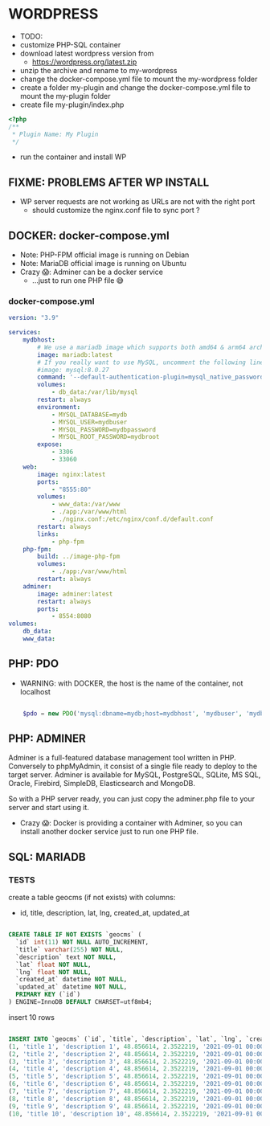 # WORDPRESS

* TODO:
* customize PHP-SQL container
* download latest wordpress version from
  * https://wordpress.org/latest.zip
* unzip the archive and rename to my-wordpress
* change the docker-compose.yml file to mount the my-wordpress folder
* create a folder my-plugin and change the docker-compose.yml file to mount the my-plugin folder
* create file my-plugin/index.php

```php
<?php    
/**
 * Plugin Name: My Plugin
 */

```
* run the container and install WP

## FIXME: PROBLEMS AFTER WP INSTALL 

* WP server requests are not working as URLs are not with the right port
  * should customize the nginx.conf file to sync port ?


## DOCKER: docker-compose.yml

* Note: PHP-FPM official image is running on Debian
* Note: MariaDB official image is running on Ubuntu
* Crazy 😱: Adminer can be a docker service
  *  ...just to run one PHP file 😅


### docker-compose.yml

```yml
version: "3.9"

services:
    mydbhost:
        # We use a mariadb image which supports both amd64 & arm64 architecture
        image: mariadb:latest
        # If you really want to use MySQL, uncomment the following line
        #image: mysql:8.0.27
        command: '--default-authentication-plugin=mysql_native_password'
        volumes:
            - db_data:/var/lib/mysql
        restart: always
        environment:
            - MYSQL_DATABASE=mydb
            - MYSQL_USER=mydbuser
            - MYSQL_PASSWORD=mydbpassword
            - MYSQL_ROOT_PASSWORD=mydbroot
        expose:
            - 3306
            - 33060
    web:
        image: nginx:latest
        ports:
            - "8555:80"
        volumes:
            - www_data:/var/www
            - ./app:/var/www/html
            - ./nginx.conf:/etc/nginx/conf.d/default.conf
        restart: always
        links:
            - php-fpm
    php-fpm:
        build: ../image-php-fpm
        volumes:
            - ./app:/var/www/html
        restart: always
    adminer:
        image: adminer:latest
        restart: always
        ports:
            - 8554:8080
volumes:
    db_data:
    www_data:

```

## PHP: PDO

* WARNING: with DOCKER, the host is the name of the container, not localhost

```php

    $pdo = new PDO('mysql:dbname=mydb;host=mydbhost', 'mydbuser', 'mydbpassword');

```

## PHP: ADMINER

Adminer is a full-featured database management tool written in PHP. Conversely to phpMyAdmin, it consist of a single file ready to deploy to the target server. Adminer is available for MySQL, PostgreSQL, SQLite, MS SQL, Oracle, Firebird, SimpleDB, Elasticsearch and MongoDB.

So with a PHP server ready, you can just copy the adminer.php file to your server and start using it.

* Crazy 😱: Docker is providing a container with Adminer, so you can install another docker service just to run one PHP file.

## SQL: MARIADB


### TESTS

create a table geocms (if not exists) with columns: 
* id, title, description, lat, lng, created_at, updated_at

```sql

CREATE TABLE IF NOT EXISTS `geocms` (
  `id` int(11) NOT NULL AUTO_INCREMENT,
  `title` varchar(255) NOT NULL,
  `description` text NOT NULL,
  `lat` float NOT NULL,
  `lng` float NOT NULL,
  `created_at` datetime NOT NULL,
  `updated_at` datetime NOT NULL,
  PRIMARY KEY (`id`)
) ENGINE=InnoDB DEFAULT CHARSET=utf8mb4;


```

insert 10 rows

```sql

INSERT INTO `geocms` (`id`, `title`, `description`, `lat`, `lng`, `created_at`, `updated_at`) VALUES
(1, 'title 1', 'description 1', 48.856614, 2.3522219, '2021-09-01 00:00:00', '2021-09-01 00:00:00'),
(2, 'title 2', 'description 2', 48.856614, 2.3522219, '2021-09-01 00:00:00', '2021-09-01 00:00:00'),
(3, 'title 3', 'description 3', 48.856614, 2.3522219, '2021-09-01 00:00:00', '2021-09-01 00:00:00'),
(4, 'title 4', 'description 4', 48.856614, 2.3522219, '2021-09-01 00:00:00', '2021-09-01 00:00:00'),
(5, 'title 5', 'description 5', 48.856614, 2.3522219, '2021-09-01 00:00:00', '2021-09-01 00:00:00'),
(6, 'title 6', 'description 6', 48.856614, 2.3522219, '2021-09-01 00:00:00', '2021-09-01 00:00:00'),
(7, 'title 7', 'description 7', 48.856614, 2.3522219, '2021-09-01 00:00:00', '2021-09-01 00:00:00'),
(8, 'title 8', 'description 8', 48.856614, 2.3522219, '2021-09-01 00:00:00', '2021-09-01 00:00:00'),
(9, 'title 9', 'description 9', 48.856614, 2.3522219, '2021-09-01 00:00:00', '2021-09-01 00:00:00'),
(10, 'title 10', 'description 10', 48.856614, 2.3522219, '2021-09-01 00:00:00', '2021-09-01 00:00:00');

```
